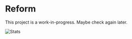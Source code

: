 # Reform

This project is a work-in-progress. Maybe check again later.

![Stats](https://github-readme-stats.vercel.app/api/pin/?username=DeveloperWOW64&repo=reform)
